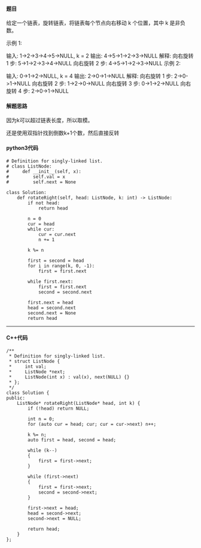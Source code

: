 #### 题目

给定一个链表，旋转链表，将链表每个节点向右移动 k 个位置，其中 k 是非负数。

示例 1:

输入: 1->2->3->4->5->NULL, k = 2
输出: 4->5->1->2->3->NULL
解释:
向右旋转 1 步: 5->1->2->3->4->NULL
向右旋转 2 步: 4->5->1->2->3->NULL
示例 2:

输入: 0->1->2->NULL, k = 4
输出: 2->0->1->NULL
解释:
向右旋转 1 步: 2->0->1->NULL
向右旋转 2 步: 1->2->0->NULL
向右旋转 3 步: 0->1->2->NULL
向右旋转 4 步: 2->0->1->NULL



#### 解题思路

因为k可以超过链表长度，所以取模。

还是使用双指针找到倒数k+1个数，然后直接反转



#### python3代码

```
# Definition for singly-linked list.
# class ListNode:
#     def __init__(self, x):
#         self.val = x
#         self.next = None

class Solution:
    def rotateRight(self, head: ListNode, k: int) -> ListNode:
        if not head:
            return head
        
        n = 0
        cur = head
        while cur:
            cur = cur.next
            n += 1
        
        k %= n

        first = second = head
        for i in range(k, 0, -1):
            first = first.next
        
        while first.next:
            first = first.next
            second = second.next
        
        first.next = head
        head = second.next
        second.next = None
        return head
```



****

#### C++代码

```
/**
 * Definition for singly-linked list.
 * struct ListNode {
 *     int val;
 *     ListNode *next;
 *     ListNode(int x) : val(x), next(NULL) {}
 * };
 */
class Solution {
public:
    ListNode* rotateRight(ListNode* head, int k) {
        if (!head) return NULL;

        int n = 0;
        for (auto cur = head; cur; cur = cur->next) n++;

        k %= n;
        auto first = head, second = head;

        while (k--)
        {
            first = first->next;
        }

        while (first->next)
        {
            first = first->next;
            second = second->next;
        }

        first->next = head;
        head = second->next;
        second->next = NULL;

        return head;
    }
};
```

